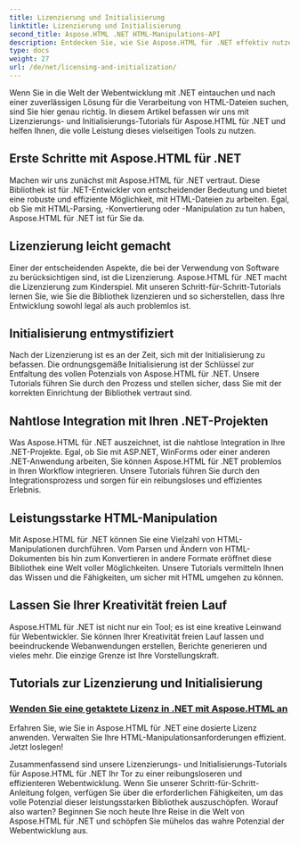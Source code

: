 ```yaml
---
title: Lizenzierung und Initialisierung
linktitle: Lizenzierung und Initialisierung
second_title: Aspose.HTML .NET HTML-Manipulations-API
description: Entdecken Sie, wie Sie Aspose.HTML für .NET effektiv nutzen können, mithilfe unserer umfassenden Lizenzierungs- und Initialisierungs-Tutorials. Schöpfen Sie das volle Potenzial dieses Tools aus.
type: docs
weight: 27
url: /de/net/licensing-and-initialization/
---
```


Wenn Sie in die Welt der Webentwicklung mit .NET eintauchen und nach einer zuverlässigen Lösung für die Verarbeitung von HTML-Dateien suchen, sind Sie hier genau richtig. In diesem Artikel befassen wir uns mit Lizenzierungs- und Initialisierungs-Tutorials für Aspose.HTML für .NET und helfen Ihnen, die volle Leistung dieses vielseitigen Tools zu nutzen.

## Erste Schritte mit Aspose.HTML für .NET

Machen wir uns zunächst mit Aspose.HTML für .NET vertraut. Diese Bibliothek ist für .NET-Entwickler von entscheidender Bedeutung und bietet eine robuste und effiziente Möglichkeit, mit HTML-Dateien zu arbeiten. Egal, ob Sie mit HTML-Parsing, -Konvertierung oder -Manipulation zu tun haben, Aspose.HTML für .NET ist für Sie da. 

## Lizenzierung leicht gemacht

Einer der entscheidenden Aspekte, die bei der Verwendung von Software zu berücksichtigen sind, ist die Lizenzierung. Aspose.HTML für .NET macht die Lizenzierung zum Kinderspiel. Mit unseren Schritt-für-Schritt-Tutorials lernen Sie, wie Sie die Bibliothek lizenzieren und so sicherstellen, dass Ihre Entwicklung sowohl legal als auch problemlos ist. 

## Initialisierung entmystifiziert

Nach der Lizenzierung ist es an der Zeit, sich mit der Initialisierung zu befassen. Die ordnungsgemäße Initialisierung ist der Schlüssel zur Entfaltung des vollen Potenzials von Aspose.HTML für .NET. Unsere Tutorials führen Sie durch den Prozess und stellen sicher, dass Sie mit der korrekten Einrichtung der Bibliothek vertraut sind. 

## Nahtlose Integration mit Ihren .NET-Projekten

Was Aspose.HTML für .NET auszeichnet, ist die nahtlose Integration in Ihre .NET-Projekte. Egal, ob Sie mit ASP.NET, WinForms oder einer anderen .NET-Anwendung arbeiten, Sie können Aspose.HTML für .NET problemlos in Ihren Workflow integrieren. Unsere Tutorials führen Sie durch den Integrationsprozess und sorgen für ein reibungsloses und effizientes Erlebnis.

## Leistungsstarke HTML-Manipulation

Mit Aspose.HTML für .NET können Sie eine Vielzahl von HTML-Manipulationen durchführen. Vom Parsen und Ändern von HTML-Dokumenten bis hin zum Konvertieren in andere Formate eröffnet diese Bibliothek eine Welt voller Möglichkeiten. Unsere Tutorials vermitteln Ihnen das Wissen und die Fähigkeiten, um sicher mit HTML umgehen zu können.

## Lassen Sie Ihrer Kreativität freien Lauf

Aspose.HTML für .NET ist nicht nur ein Tool; es ist eine kreative Leinwand für Webentwickler. Sie können Ihrer Kreativität freien Lauf lassen und beeindruckende Webanwendungen erstellen, Berichte generieren und vieles mehr. Die einzige Grenze ist Ihre Vorstellungskraft.

## Tutorials zur Lizenzierung und Initialisierung
### [Wenden Sie eine getaktete Lizenz in .NET mit Aspose.HTML an](./apply-metered-license/)
Erfahren Sie, wie Sie in Aspose.HTML für .NET eine dosierte Lizenz anwenden. Verwalten Sie Ihre HTML-Manipulationsanforderungen effizient. Jetzt loslegen!

Zusammenfassend sind unsere Lizenzierungs- und Initialisierungs-Tutorials für Aspose.HTML für .NET Ihr Tor zu einer reibungsloseren und effizienteren Webentwicklung. Wenn Sie unserer Schritt-für-Schritt-Anleitung folgen, verfügen Sie über die erforderlichen Fähigkeiten, um das volle Potenzial dieser leistungsstarken Bibliothek auszuschöpfen. Worauf also warten? Beginnen Sie noch heute Ihre Reise in die Welt von Aspose.HTML für .NET und schöpfen Sie mühelos das wahre Potenzial der Webentwicklung aus.